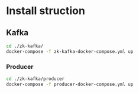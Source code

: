 # Install struction

## Kafka

```bash
cd ./zk-kafka/
docker-compose -f zk-kafka-docker-compose.yml up
```

### Producer

```bash
cd ./zk-kafka/producer
docker-compose -f producer-docker-compose.yml up
```
